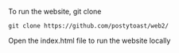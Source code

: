 To run the website, git clone
```
git clone https://github.com/postytoast/web2/
```

Open the index.html file to run the website locally
